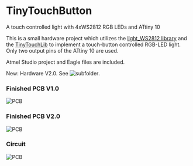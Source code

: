 TinyTouchButton
===============

A touch controlled light with 4xWS2812 RGB LEDs and ATtiny 10

This is a small hardware project which utilizes the [light_WS2812 library](https://github.com/cpldcpu/light_ws2812) and the [TinyTouchLib](https://github.com/cpldcpu/TinyTouchLib) 
to implement a touch-button controlled RGB-LED light. Only two output pins of the ATtiny 10 
are used.

Atmel Studio project and Eagle files are included.

New: Hardware V2.0. See ![subfolder](https://github.com/cpldcpu/TinyTouchButton/tree/master/Eagle%20Hardware%20V2.0).

### Finished PCB V1.0 ###

![PCB](Finished%20PCB.jpg)

### Finished PCB V2.0 ###

![PCB](Eagle%20Hardware%20V2.0/tinytouchbutton_v2.jpg)


### Circuit ###

![PCB](circuit.jpg)
